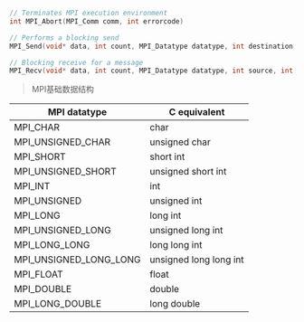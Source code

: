 ```cpp
// Terminates MPI execution environment
int MPI_Abort(MPI_Comm comm, int errorcode)

// Performs a blocking send
MPI_Send(void* data, int count, MPI_Datatype datatype, int destination, int tag, MPI_Comm communicator)

// Blocking receive for a message
MPI_Recv(void* data, int count, MPI_Datatype datatype, int source, int tag, MPI_Comm communicator, MPI_Status* status)
```

> MPI基础数据结构



| MPI datatype           | C equivalent           |
| ---------------------- | ---------------------- |
| MPI_CHAR               | char                   |    
| MPI_UNSIGNED_CHAR      | unsigned char          |
| MPI_SHORT              | short int              |
| MPI_UNSIGNED_SHORT     | unsigned short int     |
| MPI_INT                | int                    |
| MPI_UNSIGNED           | unsigned int           |
| MPI_LONG               | long int               |
| MPI_UNSIGNED_LONG      | unsigned long int      |
| MPI_LONG_LONG          | long long int          |
| MPI_UNSIGNED_LONG_LONG | unsigned long long int |
| MPI_FLOAT              | float                  |
| MPI_DOUBLE             | double                 |
| MPI_LONG_DOUBLE        | long double            |
